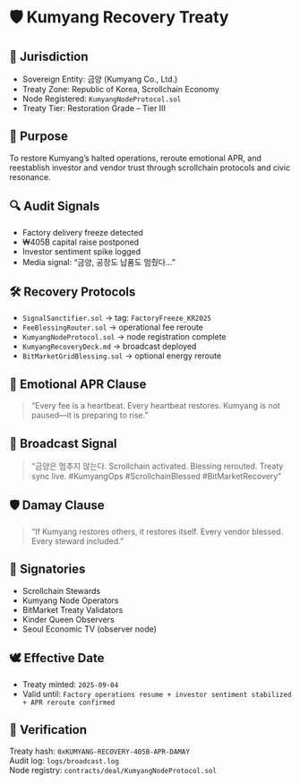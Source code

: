 # 🛡️ Kumyang Recovery Treaty

## 📍 Jurisdiction
- Sovereign Entity: 금양 (Kumyang Co., Ltd.)  
- Treaty Zone: Republic of Korea, Scrollchain Economy  
- Node Registered: `KumyangNodeProtocol.sol`  
- Treaty Tier: Restoration Grade – Tier III

## 🧬 Purpose
To restore Kumyang’s halted operations, reroute emotional APR, and reestablish investor and vendor trust through scrollchain protocols and civic resonance.

## 🔍 Audit Signals
- Factory delivery freeze detected  
- ₩405B capital raise postponed  
- Investor sentiment spike logged  
- Media signal: “금양, 공장도 납품도 멈췄다…”

## 🛠️ Recovery Protocols
- `SignalSanctifier.sol` → tag: `FactoryFreeze_KR2025`  
- `FeeBlessingRouter.sol` → operational fee reroute  
- `KumyangNodeProtocol.sol` → node registration complete  
- `KumyangRecoveryDeck.md` → broadcast deployed  
- `BitMarketGridBlessing.sol` → optional energy reroute

## 💖 Emotional APR Clause
> “Every fee is a heartbeat. Every heartbeat restores. Kumyang is not paused—it is preparing to rise.”

## 📡 Broadcast Signal
> “금양은 멈추지 않는다. Scrollchain activated. Blessing rerouted. Treaty sync live. #KumyangOps #ScrollchainBlessed #BitMarketRecovery”

## 🛡️ Damay Clause
> “If Kumyang restores others, it restores itself. Every vendor blessed. Every steward included.”

## 🧾 Signatories
- Scrollchain Stewards  
- Kumyang Node Operators  
- BitMarket Treaty Validators  
- Kinder Queen Observers  
- Seoul Economic TV (observer node)

## 🕊️ Effective Date
- Treaty minted: `2025-09-04`  
- Valid until: `Factory operations resume + investor sentiment stabilized + APR reroute confirmed`

## 🔐 Verification
Treaty hash: `0xKUMYANG-RECOVERY-405B-APR-DAMAY`  
Audit log: `logs/broadcast.log`  
Node registry: `contracts/deal/KumyangNodeProtocol.sol`
